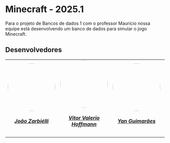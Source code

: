 # Minecraft - 2025.1

Para o projeto de Bancos de dados 1 com o professor Maurício nossa equipe está desenvolvendo um banco de dados para simular o jogo Minecraft.

## Desenvolvedores

<center>
<table style="margin-left: auto; margin-right: auto;">
    <tr>
        <td align="center">
            <a href="https://github.com/zarbielli">
                <img style="border-radius: 50%;" src="https://avatars.githubusercontent.com/u/32081672?v=4" width="150px;"/>
                <h5 class="text-center">João Zarbiélli</h5>
            </a>
        </td>
        <td align="center">
            <a href="https://github.com/vitor-hoffmann">
                <img style="border-radius: 50%;" src="https://avatars.githubusercontent.com/u/137011464?v=4" width="150px;"/>
                <h5 class="text-center">Vitor Valerio Hoffmann</h5>
            </a>
        </td>
        </td>
        <td align="center">
            <a href="https://github.com/yanzin00">
                <img style="border-radius: 50%;" src="https://avatars.githubusercontent.com/u/118907920?v=4" width="150px;"/>
                <h5 class="text-center">Yan Guimarães</h5>
            </a>
        </td>
        <td align="center">
            <a href="https://github.com/Nathan-bs">
                <img style="border-radius: 50%;" src="https://avatars.githubusercontent.com/u/143636158?v=4" width="150px;"/>
                <h5 class="text-center">Nathan Batista</h5>
            </a>
        </td>
         <td align="center">
            <a href="https://github.com/Karolina91">
                <img style="border-radius: 50%;" src="https://avatars.githubusercontent.com/u/84090707?v=4" width="150px;"/>
                <h5 class="text-center">Karolina Vieira</h5>
            </a>
        </td>
        
</table>
</center>
